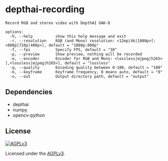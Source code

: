 # depthai-recording

```
Record RGB and stereo video with DepthAI OAK-D

options:
  -h, --help          show this help message and exit
  -r, --resolution    RGB (and Mono) resolution: <12mp|4k|1080p>[:<800p|720p|400p>], default = "1080p:800p"
  -f, --fps           Specify FPS, default = "30"
  -p, --preview       Show preview, nothing will be recorded
  -e, --encoder       Encoder for RGB and Mono: <lossless|mjpeg|h265>[,<lossless|mjpeg|h265>], default = "lossless"
  -q, --quality       Encoding quality between 0-100, default = "100"
  -k, --keyframe      Keyframe frequency, 0 means auto, default = "0"
  -o, --out           Output directory path, default = "output"
```

## Dependencies

* depthai
* numpy
* opencv-python

## License

[![AGPLv3](https://www.gnu.org/graphics/agplv3-155x51.png)](https://www.gnu.org/licenses/agpl-3.0.html)

Licensed under the [AGPLv3](https://www.gnu.org/licenses/agpl-3.0.html).
